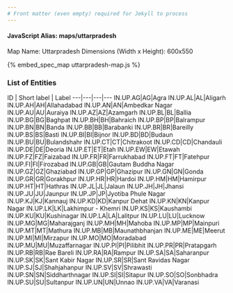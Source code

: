 ```yaml
---
# Front matter (even empty) required for Jekyll to process
---
```


#### JavaScript Alias: maps/uttarpradesh

Map Name: Uttarpradesh
Dimensions (Width x Height): 600x550



{% embed_spec_map uttarpradesh-map.js %}

### List of Entities

ID | Short label | Label
---|---|---|---
IN.UP.AG|AG|Agra
IN.UP.AL|AL|Aligarh
IN.UP.AH|AH|Allahadabad
IN.UP.AN|AN|Ambedkar Nagar
IN.UP.AU|AU|Auraiya
IN.UP.AZ|AZ|Azamgarh
IN.UP.BL|BL|Ballia
IN.UP.BG|BG|Baghpat
IN.UP.BH|BH|Bahraich
IN.UP.BP|BP|Balrampur
IN.UP.BN|BN|Banda
IN.UP.BB|BB|Barabanki
IN.UP.BR|BR|Bareilly
IN.UP.BS|BS|Basti
IN.UP.BI|BI|Bijnor
IN.UP.BD|BD|Budaun
IN.UP.BU|BU|Bulandshahr
IN.UP.CT|CT|Chitrakoot
IN.UP.CD|CD|Chandauli
IN.UP.DE|DE|Deoria
IN.UP.ET|ET|Etah
IN.UP.EW|EW|Etawah
IN.UP.FZ|FZ|Faizabad
IN.UP.FR|FR|Farrukhabad
IN.UP.FT|FT|Fatehpur
IN.UP.FI|FI|Firozabad
IN.UP.GB|GB|Gautam Buddha Nagar
IN.UP.GZ|GZ|Ghaziabad
IN.UP.GP|GP|Ghazipur
IN.UP.GN|GN|Gonda
IN.UP.GR|GR|Gorakhpur
IN.UP.HR|HR|Hardoi
IN.UP.HM|HM|Hamirpur
IN.UP.HT|HT|Hathras 
IN.UP.JL|JL|Jalaun
IN.UP.JH|JH|Jhansi
IN.UP.JU|JU|Jaunpur
IN.UP.JP|JP|Jyotiba Phule Nagar
IN.UP.KJ|KJ|Kannauj
IN.UP.KD|KD|Kanpur Dehat 
IN.UP.KN|KN|Kanpur Nagar
IN.UP.LK|LK|Lakhimpur - Khemri
IN.UP.KS|KS|Kaushambi
IN.UP.KU|KU|Kushinagar
IN.UP.LA|LA|Lalitpur
IN.UP.LU|LU|Lucknow
IN.UP.MG|MG|Maharajganj
IN.UP.MH|MH|Mahoba
IN.UP.MP|MP|Mainpuri
IN.UP.MT|MT|Mathura
IN.UP.MB|MB|Maunathbhanjan
IN.UP.ME|ME|Meerut
IN.UP.MI|MI|Mirzapur
IN.UP.MO|MO|Moradabad
IN.UP.MU|MU|Muzaffarnagar
IN.UP.PI|PI|Pilibhit
IN.UP.PR|PR|Pratapgarh
IN.UP.RB|RB|Rae Bareli
IN.UP.RA|RA|Rampur
IN.UP.SA|SA|Saharanpur
IN.UP.SK|SK|Sant Kabir Nagar
IN.UP.SR|SR|Sant Ravidas Nagar
IN.UP.SJ|SJ|Shahjahanpur
IN.UP.SV|SV|Shrawasti
IN.UP.SN|SN|Siddharthnagar
IN.UP.SI|SI|Sitapur
IN.UP.SO|SO|Sonbhadra
IN.UP.SU|SU|Sultanpur
IN.UP.UN|UN|Unnao
IN.UP.VA|VA|Varanasi